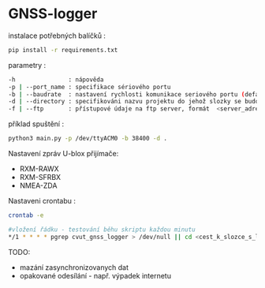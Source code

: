 # GNSS-logger

instalace potřebných balíčků :

```bash
pip install -r requirements.txt
```

parametry :

```bash
-h               : nápověda
-p | --port_name : specifikace sériového portu
-b | --baudrate  : nastavení rychlosti komunikace seriového portu (defaultně 38400)
-d | --directory : specifikováni nazvu projektu do jehož slozky se budou data ukládat (defaultně "Test")
-f | --ftp       : přístupové údaje na ftp server, formát  <server_adress>::<user_name>::<password> (defaultně None)
```

příklad spuštění :

```bash
python3 main.py -p /dev/ttyACM0 -b 38400 -d .
```

Nastavení zpráv U-blox přijímače:
* RXM-RAWX
* RXM-SFRBX
* NMEA-ZDA

Nastaveni crontabu :

```bash
crontab -e

#vložení řádku - testování běhu skriptu každou minutu 
*/1 * * * * pgrep cvut_gnss_logger > /dev/null || cd <cest_k_slozce_s_loggerem> && python3 main.py -p /dev/ttyACM0 -b 38400
```


TODO: 
* mazání zasynchronizovanych dat 
* opakované odesílání - např. výpadek internetu
